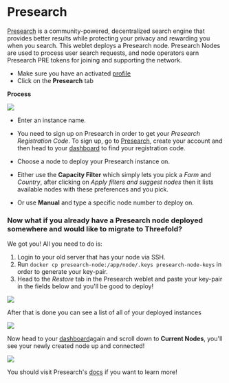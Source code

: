 # Presearch

[Presearch](https://www.presearch.io/) is a community-powered, decentralized search engine that provides better results while protecting your privacy and rewarding you when you search. This weblet deploys a Presearch node. Presearch Nodes are used to process user search requests, and node operators earn Presearch PRE tokens for joining and supporting the network.

- Make sure you have an activated [profile](weblets/weblets_profile_manager)
- Click on the **Presearch** tab

__Process__

![](weblets/img/presearch1.png)

- Enter an instance name.

- You need to sign up on Presearch in order to get your *Presearch Registration Code*. To sign up, go to [Presearch](https://presearch.org/), create your account and then head to your [dashboard](https://nodes.presearch.org/dashboard) to find your registration code.
  
- Choose a node to deploy your Presearch instance on.

- Either use the **Capacity Filter** which simply lets you pick a *Farm* and *Country*, after clicking on *Apply filters and suggest nodes* then it lists available nodes with these preferences and you pick.


- Or use **Manual** and type a specific node number to deploy on.

### Now what if you already have a Presearch node deployed somewhere and would like to migrate to Threefold?

We got you! All you need to do is:

1. Login to your old server that has your node via SSH.
2. Run `docker cp presearch-node:/app/node/.keys presearch-node-keys` in order to generate your key-pair.
3. Head to the *Restore* tab in the Presearch weblet and paste your key-pair in the fields below and you'll be good to deploy!

![](weblets/img/presearch6.png)

After that is done you can see a list of all of your deployed instances

![](weblets/img/presearch4.png)

Now head to your [dashboard](https://nodes.presearch.org/dashboard)again and scroll down to **Current Nodes**, you'll see your newly created node up and connected!

![](weblets/img/presearch5.png)

You should visit Presearch's [docs](https://docs.presearch.org/) if you want to learn more!
